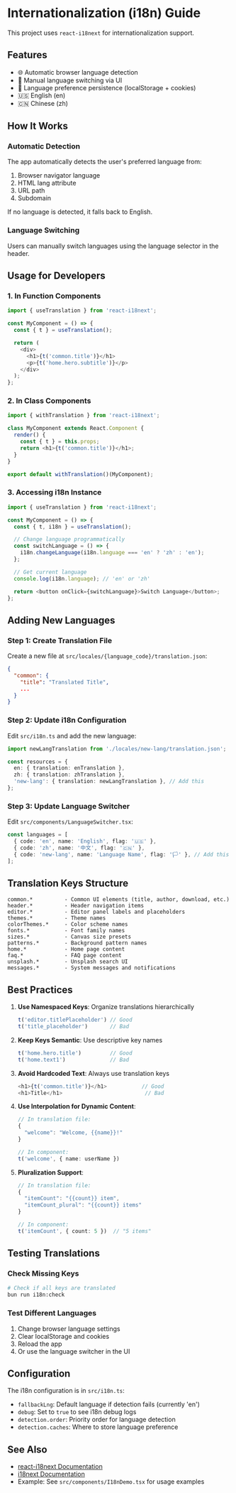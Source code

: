 # Internationalization (i18n) Guide

This project uses `react-i18next` for internationalization support.

## Features

- 🌐 Automatic browser language detection
- 🔄 Manual language switching via UI
- 💾 Language preference persistence (localStorage + cookies)
- 🇺🇸 English (en)
- 🇨🇳 Chinese (zh)

## How It Works

### Automatic Detection

The app automatically detects the user's preferred language from:
1. Browser navigator language
2. HTML lang attribute
3. URL path
4. Subdomain

If no language is detected, it falls back to English.

### Language Switching

Users can manually switch languages using the language selector in the header.

## Usage for Developers

### 1. In Function Components

```typescript
import { useTranslation } from 'react-i18next';

const MyComponent = () => {
  const { t } = useTranslation();

  return (
    <div>
      <h1>{t('common.title')}</h1>
      <p>{t('home.hero.subtitle')}</p>
    </div>
  );
};
```

### 2. In Class Components

```typescript
import { withTranslation } from 'react-i18next';

class MyComponent extends React.Component {
  render() {
    const { t } = this.props;
    return <h1>{t('common.title')}</h1>;
  }
}

export default withTranslation()(MyComponent);
```

### 3. Accessing i18n Instance

```typescript
import { useTranslation } from 'react-i18next';

const MyComponent = () => {
  const { t, i18n } = useTranslation();

  // Change language programmatically
  const switchLanguage = () => {
    i18n.changeLanguage(i18n.language === 'en' ? 'zh' : 'en');
  };

  // Get current language
  console.log(i18n.language); // 'en' or 'zh'

  return <button onClick={switchLanguage}>Switch Language</button>;
};
```

## Adding New Languages

### Step 1: Create Translation File

Create a new file at `src/locales/{language_code}/translation.json`:

```json
{
  "common": {
    "title": "Translated Title",
    ...
  }
}
```

### Step 2: Update i18n Configuration

Edit `src/i18n.ts` and add the new language:

```typescript
import newLangTranslation from './locales/new-lang/translation.json';

const resources = {
  en: { translation: enTranslation },
  zh: { translation: zhTranslation },
  'new-lang': { translation: newLangTranslation }, // Add this
};
```

### Step 3: Update Language Switcher

Edit `src/components/LanguageSwitcher.tsx`:

```typescript
const languages = [
  { code: 'en', name: 'English', flag: '🇺🇸' },
  { code: 'zh', name: '中文', flag: '🇨🇳' },
  { code: 'new-lang', name: 'Language Name', flag: '🏳️' }, // Add this
];
```

## Translation Keys Structure

```
common.*          - Common UI elements (title, author, download, etc.)
header.*          - Header navigation items
editor.*          - Editor panel labels and placeholders
themes.*          - Theme names
colorThemes.*     - Color scheme names
fonts.*           - Font family names
sizes.*           - Canvas size presets
patterns.*        - Background pattern names
home.*            - Home page content
faq.*             - FAQ page content
unsplash.*        - Unsplash search UI
messages.*        - System messages and notifications
```

## Best Practices

1. **Use Namespaced Keys**: Organize translations hierarchically
   ```typescript
   t('editor.titlePlaceholder') // Good
   t('title_placeholder')       // Bad
   ```

2. **Keep Keys Semantic**: Use descriptive key names
   ```typescript
   t('home.hero.title')         // Good
   t('home.text1')              // Bad
   ```

3. **Avoid Hardcoded Text**: Always use translation keys
   ```typescript
   <h1>{t('common.title')}</h1>           // Good
   <h1>Title</h1>                          // Bad
   ```

4. **Use Interpolation for Dynamic Content**:
   ```typescript
   // In translation file:
   {
     "welcome": "Welcome, {{name}}!"
   }

   // In component:
   t('welcome', { name: userName })
   ```

5. **Pluralization Support**:
   ```typescript
   // In translation file:
   {
     "itemCount": "{{count}} item",
     "itemCount_plural": "{{count}} items"
   }

   // In component:
   t('itemCount', { count: 5 })  // "5 items"
   ```

## Testing Translations

### Check Missing Keys

```bash
# Check if all keys are translated
bun run i18n:check
```

### Test Different Languages

1. Change browser language settings
2. Clear localStorage and cookies
3. Reload the app
4. Or use the language switcher in the UI

## Configuration

The i18n configuration is in `src/i18n.ts`:

- `fallbackLng`: Default language if detection fails (currently 'en')
- `debug`: Set to `true` to see i18n debug logs
- `detection.order`: Priority order for language detection
- `detection.caches`: Where to store language preference

## See Also

- [react-i18next Documentation](https://react.i18next.com/)
- [i18next Documentation](https://www.i18next.com/)
- Example: See `src/components/I18nDemo.tsx` for usage examples
